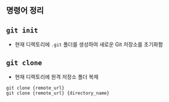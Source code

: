 ## 명령어 정리

## `git init`
- 현재 디렉토리에 `.git` 폴더를 생성하여 새로운 Git 저장소를 초기화함

## `git clone`
- 현재 디렉토리에 원격 저장소 폴더 복제
```
git clone {remote_url}
git clone {remote_url} {directory_name}
```

